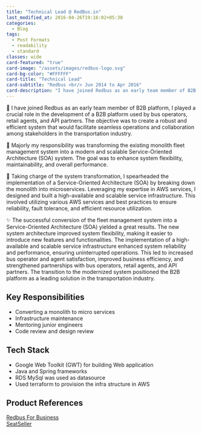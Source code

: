 ```yaml
---
title: "Technical Lead @ RedBus.in"
last_modified_at: 2016-04-26T19:16:02+05:30
categories:
  - Blog
tags:
  - Post Formats
  - readability
  - standard
classes: wide
card-featured: "true"
card-image: "/assets/images/redbus-logo.svg"
card-bg-color: "#FFFFFF"
card-title: "Technical Lead"
card-subtitle: "Redbus <br/> Jun 2014 to Apr 2016"
card-description: "I have joined Redbus as an early team member of B2B platform, I played a crucial role in the..."
---
```


🚌 I have joined Redbus as an early team member of B2B platform, I played a crucial role in the development of a B2B platform used by bus operators, retail agents, and API partners. The objective was to create a robust and efficient system that would facilitate seamless operations and collaboration among stakeholders in the transportation industry.

🔧 Majorly my responsibility was transforming the existing monolith fleet management system into a modern and scalable Service-Oriented Architecture (SOA) system. The goal was to enhance system flexibility, maintainability, and overall performance.

🚀 Taking charge of the system transformation, I spearheaded the implementation of a Service-Oriented Architecture (SOA) by breaking down the monolith into microservices. Leveraging my expertise in AWS services, I designed and built a high-available and scalable service infrastructure. 
This involved utilizing various AWS services and best practices to ensure reliability, fault tolerance, and efficient resource utilization.

✨ The successful conversion of the fleet management system into a Service-Oriented Architecture (SOA) yielded a great results. The new system architecture improved system flexibility, making it easier to introduce new features and functionalities. 
The implementation of a high-available and scalable service infrastructure enhanced system reliability and performance, ensuring uninterrupted operations. This led to increased bus operator and agent satisfaction, improved business efficiency, and strengthened partnerships with bus operators, retail agents, and API partners. 
The transition to the modernized system positioned the B2B platform as a leading solution in the transportation industry.

## Key Responsibilities
* Converting a monolith to micro services
* Infrastructure maintenance
* Mentoring junior engineers
* Code review and design review

## Tech Stack
* Google Web Toolkit (GWT) for building Web application
* Java and Spring frameworks
* RDS MySql was used as datasource
* Used terraform to provision the infra structure in AWS

## Product References
<a href="https://plus.redbus.com/" target="_blank">Redbus For Business</a><br>
<a href="https://in3.seatseller.travel/ssui/NewLoginPage-iFrm" target="_blank">SeatSeller</a>